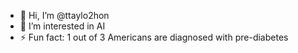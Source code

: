 - 👋 Hi, I’m @ttaylo2hon
- 👀 I’m interested in AI
- ⚡ Fun fact: 1 out of 3 Americans are diagnosed with pre-diabetes

<!---
ttaylo2hon/ttaylo2hon is a ✨ special ✨ repository because its `README.md` (this file) appears on your GitHub profile.
You can click the Preview link to take a look at your changes.
--->
